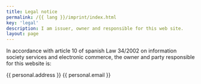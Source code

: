 ```yaml
---
title: Legal notice
permalink: /{{ lang }}/imprint/index.html
key: 'legal'
description: I am issuer, owner and responsible for this web site.
layout: page
---
```


In accordance with article 10 of spanish Law 34/2002 on information society services and electronic commerce, the owner and party responsible for this website is:

{{ personal.address }}
{{ personal.email }}